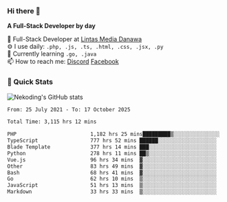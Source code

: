 ### Hi there 👋

**A Full-Stack Developer by day**

🔭 Full-Stack Developer at [Lintas Media Danawa](https://www.lintasmediadanawa.com/)  
⚙️ I use daily: `.php, .js, .ts, .html, .css, .jsx, .py`  
🌱 Currently learning `.go, .java`  
📫 How to reach me: [Discord](https://discordapp.com/users/984448732999327766)  [Facebook](https://fb.me/tyvandi)  

### 🚀 Quick Stats  

![Nekoding's GitHub stats](https://github-readme-stats.vercel.app/api?username=nekoding&show_icons=true)

<!--START_SECTION:waka-->

```txt
From: 25 July 2021 - To: 17 October 2025

Total Time: 3,115 hrs 12 mins

PHP                        1,182 hrs 25 mins█████████▒░░░░░░░░░░░░░░░   36.96 %
TypeScript                 777 hrs 52 mins ██████░░░░░░░░░░░░░░░░░░░   24.32 %
Blade Template             377 hrs 14 mins ███░░░░░░░░░░░░░░░░░░░░░░   11.79 %
Python                     278 hrs 11 mins ██▒░░░░░░░░░░░░░░░░░░░░░░   08.70 %
Vue.js                     96 hrs 34 mins  ▓░░░░░░░░░░░░░░░░░░░░░░░░   03.02 %
Other                      83 hrs 49 mins  ▓░░░░░░░░░░░░░░░░░░░░░░░░   02.62 %
Bash                       68 hrs 41 mins  ▓░░░░░░░░░░░░░░░░░░░░░░░░   02.15 %
Go                         62 hrs 10 mins  ▒░░░░░░░░░░░░░░░░░░░░░░░░   01.94 %
JavaScript                 51 hrs 13 mins  ▒░░░░░░░░░░░░░░░░░░░░░░░░   01.60 %
Markdown                   33 hrs 33 mins  ▒░░░░░░░░░░░░░░░░░░░░░░░░   01.05 %
```

<!--END_SECTION:waka-->

<!--
**nekoding/nekoding** is a ✨ _special_ ✨ repository because its `README.md` (this file) appears on your GitHub profile.

Here are some ideas to get you started:

- 🔭 I’m currently working on ...
- 🌱 I’m currently learning ...
- 👯 I’m looking to collaborate on ...
- 🤔 I’m looking for help with ...
- 💬 Ask me about ...
- 📫 How to reach me: ...
- 😄 Pronouns: ...
- ⚡ Fun fact: ...
-->
